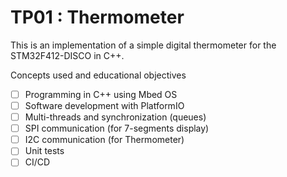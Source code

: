 # TP01 : Thermometer

This is an implementation of a simple digital thermometer for the STM32F412-DISCO in C++.

Concepts used and educational objectives

- [ ] Programming in C++ using Mbed OS
- [ ] Software development with PlatformIO
- [ ] Multi-threads and synchronization (queues)
- [ ] SPI communication (for 7-segments display)
- [ ] I2C communication (for Thermometer)
- [ ] Unit tests
- [ ] CI/CD
